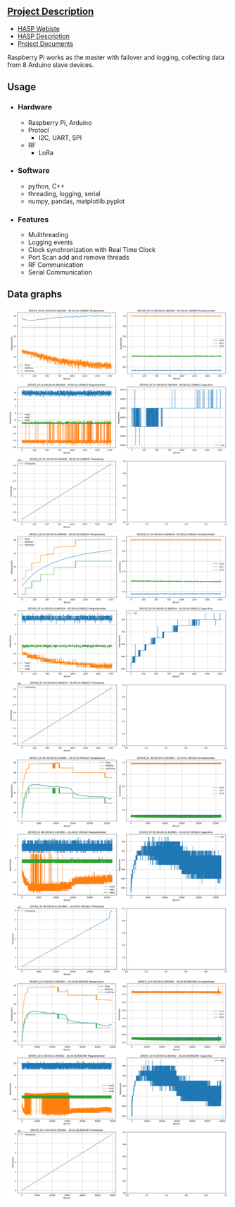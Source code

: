 ## [Project Description](https://laspace.lsu.edu/hasp/documents/presentations/HASP_AHAC_June11_v061611.pdf)
- [HASP Webiste](https://laspace.lsu.edu/hasp/)  
- [HASP Description](https://laspace.lsu.edu/hasp/documents/presentations/HASP_AHAC_June11_v061611.pdf)  
- [Project Documents](/doc/HASP_AHAC_June11_v061611.pdf)  

Raspberry Pi works as the master with failover and logging, collecting data from 8 Arduino slave devices.  

## Usage
- ### Hardware
    - Raspberry Pi, Arduino
    - Protocl
        - I2C, UART, SPI
    - RF
        - LoRa
- ### Software
    - python, C++
    - threading, logging, serial
    - numpy, pandas, matplotlib.pyplot
- ### Features
    - Mulithreading
    - Logging events
    - Clock synchronization with Real Time Clock
    - Port Scan add and remove threads
    - RF Communication
    - Serial Communication

## Data graphs
<picture>
<img alt="DEVICE_ID_2A.png" src="DataGraph/DEVICE_ID_2A.png">
</picture>
<picture>
<img alt="DEVICE_ID_3A.png" src="DataGraph/DEVICE_ID_3A.png">
</picture>
<picture>
<img alt="DEVICE_ID_3B.png" src="DataGraph/DEVICE_ID_3B.png">
</picture>
<picture>
<img alt="DEVICE_ID_4.png" src="DataGraph/DEVICE_ID_4.png">
</picture>
